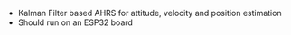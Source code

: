 - Kalman Filter based AHRS for attitude, velocity and position estimation
- Should run on an ESP32 board
